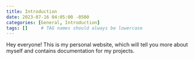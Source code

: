 ```yaml
---
title: Introduction
date: 2023-07-16 04:05:00 -0500
categories: [General, Introduction]
tags: []     # TAG names should always be lowercase
---
```


Hey everyone! This is my personal website, which will tell you more about myself and contains documentation for my projects. 